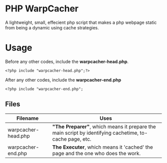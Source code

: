 # PHP WarpCacher
A lightweight, small, effecient php script that makes a php webpage static from being a dynamic using cache strategies.
# Usage
Before any other codes, include the **warpcacher-head.php**.
```
<?php include "warpcacher-head.php";?>
```
After any other codes, include the **warpcacher-end.php**
```
<?php include "warpcacher-end.php";
```
## Files
| Filename | Uses |
| ------ | ------ |
| warpcacher-head.php | **"The Preparer"**, which means it prepare the main script by identifying cachetime, to-cache page, etc. |
| warpcacher-end.php | **The Executer**, which means it 'cached' the page and the one who does the work. |
